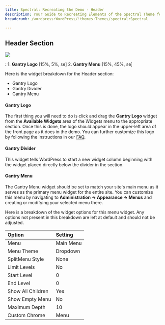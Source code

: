 ```yaml
---
title: Spectral: Recreating the Demo - Header
description: Your Guide to Recreating Elements of the Spectral Theme for WordPress
breadcrumb: /wordpress:WordPress/!themes:Themes/spectral:Spectral

---
```


Header Section
-----

![][demo]

:	1. **Gantry Logo** [15%, 5%, se]
	2. **Gantry Menu** [15%, 45%, se]

Here is the widget breakdown for the Header section:

* Gantry Logo
* Gantry Divider
* Gantry Menu

#### Gantry Logo

The first thing you will need to do is click and drag the **Gantry Logo** widget from the **Available Widgets** area of the Widgets menu to the appropriate section. Once this is done, the logo should appear in the upper-left area of the front page as it does in the demo. You can further customize this logo by following the instructions in our [FAQ][faq].

#### Gantry Divider

This widget tells WordPress to start a new widget column beginning with the widget placed directly below the divider in the section.

#### Gantry Menu

The Gantry Menu widget should be set to match your site's main menu as it serves as the primary menu widget for the entire site. You can customize this menu by navigating to **Administration -> Appearance -> Menus** and creating or modifying your selected menu there.

Here is a breakdown of the widget options for this menu widget. Any options not present in this breakdown are left at default and should not be adjusted.

| Option            | Setting   |
| :---------------- | :-------- |
| Menu              | Main Menu |
| Menu Theme        | Dropdown  |
| SplitMenu Style   | None      |
| Limit Levels      | No        |
| Start Level       | 0         |
| End Level         | 0         |
| Show All Children | Yes       |
| Show Empty Menu   | No        |
| Maximum Depth     | 10        |
| Custom Chrome     | Menu      |

[demo]: assets/demo_1.jpeg
[faq]: faq.md